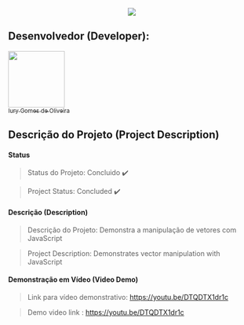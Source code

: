 <p align="center">
  <img src="https://github.com/iurygdeoliveira/Front-End/blob/master/ARROW%20FUNCTIONS/img/Capa.png">
</p>

## Desenvolvedor (Developer):

[<img src="https://avatars3.githubusercontent.com/u/30157522?s=460&u=30d3397df3e4655b6fa8047ac27052569cf7db78&v=4" width=115><br><sub>Iury Gomes de Oliveira</sub>](https://github.com/iurygdeoliveira)

## Descrição do Projeto (Project Description)

#### Status

> Status do Projeto: Concluido :heavy_check_mark:

> Project Status: Concluded :heavy_check_mark:

#### Descrição (Description)

> Descrição do Projeto: Demonstra a manipulação de vetores com JavaScript

> Project Description: Demonstrates vector manipulation with JavaScript

#### Demonstração em Vídeo (Video Demo)

> Link para vídeo demonstrativo: https://youtu.be/DTQDTX1dr1c

> Demo video link : https://youtu.be/DTQDTX1dr1c
